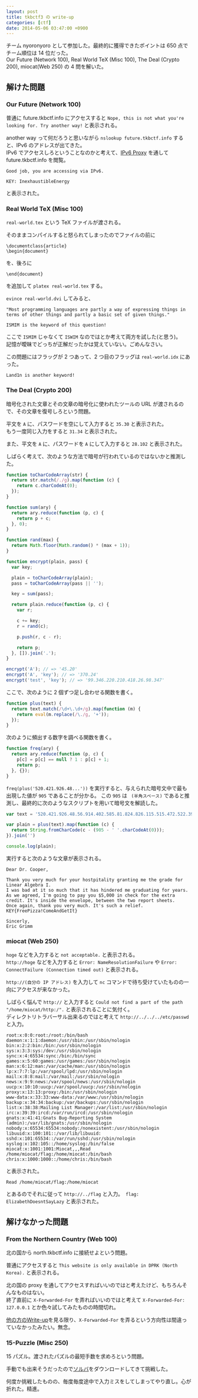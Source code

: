 ```yaml
---
layout: post
title: tkbctf3 の write-up
categories: [ctf]
date: 2014-05-06 03:47:00 +0900
---
```


チーム nyoronyoro として参加した。最終的に獲得できたポイントは 650 点でチーム順位は 14 位だった。  
Our Future (Network 100), Real World TeX (Misc 100), The Deal (Crypto 200), miocat(Web 250) の 4 問を解いた。

## 解けた問題
### Our Future (Network 100)
普通に future.tkbctf.info にアクセスすると `Nope, this is not what you're looking for. Try another way!` と表示される。

another way って何だろうと思いながら `nslookup future.tkbctf.info` すると、IPv6 のアドレスが出てきた。  
IPv6 でアクセスしろということなのかと考えて、[IPv6 Proxy](http://www.ipv6proxy.net/) を通して future.tkbctf.info を閲覧。  

```
Good job, you are accessing via IPv6.

KEY: InexhaustibleEnergy
```
と表示された。

### Real World TeX (Misc 100)
`real-world.tex` という TeX ファイルが渡される。

そのままコンパイルすると怒られてしまったのでファイルの前に

```
\documentclass{article}
\begin{document}
```

を、後ろに

```
\end{document}
```

を追加して `platex real-world.tex` する。

`evince real-world.dvi` してみると、

```
"Most programming languages are partly a way of expressing things in
terms of other things and partly a basic set of given things."

ISMIM is the keyword of this question!
```

ここで `ISMIM` じゃなくて `ISWIM` なのではとか考えて両方を試した(と思う)。  
記憶が曖昧でどっちが正解だったかは覚えていない。ごめんなさい。

この問題にはフラッグが 2 つあって、2 つ目のフラッグは `real-world.idx` にあった。

```
Land1n is another keyword!
```

### The Deal (Crypto 200)
暗号化された文章とその文章の暗号化に使われたツールの URL が渡されるので、その文章を復号しろという問題。

平文を `A` に、パスワードを空にして入力すると `35.30` と表示された。  
もう一度同じ入力をすると `31.34` と表示された。

また、平文を `A` に、パスワードを `A` にして入力すると `28.102` と表示された。

しばらく考えて、次のような方法で暗号が行われているのではないかと推測した。

```javascript
function toCharCodeArray(str) {
  return str.match(/./g).map(function (c) {
    return c.charCodeAt(0);
  });
}

function sum(ary) {
  return ary.reduce(function (p, c) {
    return p + c;
  }, 0);
}

function rand(max) {
  return Math.floor(Math.random() * (max + 1));
}

function encrypt(plain, pass) {
  var key;

  plain = toCharCodeArray(plain);
  pass = toCharCodeArray(pass || '');

  key = sum(pass);

  return plain.reduce(function (p, c) {
    var r;

    c += key;
    r = rand(c);

    p.push(r, c - r);

    return p;
  }, []).join('.');
}

encrypt('A'); // => '45.20'
encrypt('A', 'key'); // => '370.24'
encrypt('test', 'key'); // => '99.346.220.210.418.26.98.347'
```

ここで、次のように 2 個ずつ足し合わせる関数を書く。

```javascript
function plus(text) {
  return text.match(/\d+\.\d+/g).map(function (m) {
    return eval(m.replace(/\./g, '+'));
  });
}
```

次のように頻出する数字を調べる関数を書く。

```javascript
function freq(ary) {
  return ary.reduce(function (p, c) {
    p[c] = p[c] == null ? 1 : p[c] + 1;
    return p;
  }, {});
}
```

`freq(plus('520.421.926.48...'))` を実行すると、与えられた暗号文中で最も出現した値が `905` であることが分かる。
この `905` は ` (半角スペース)` であると推測し、最終的に次のようなスクリプトを用いて暗号文を解読した。

```javascript
var text = '520.421.926.48.56.914.402.585.81.824.826.115.515.472.522.397.116.789.415.525.273.711.660.324.927.58.826.148.87.900.849.68.89.794.117.766.492.465.123.854.92.878.510.473.744.236.359.546.305.689.915.69.344.646.768.137.126.865.585.389.430.557.727.267.174.731.982.0.472.518.949.23.75.902.335.570.603.372.864.120.716.271.465.440.831.163.774.210.22.968.587.400.92.813.563.414.72.912.628.360.290.699.782.203.675.303.114.875.200.770.68.913.535.443.62.927.164.830.241.664.359.617.575.412.860.110.493.490.669.320.374.604.283.700.524.452.32.873.386.596.443.531.262.643.299.690.162.815.165.809.513.392.6.970.628.359.301.669.752.221.759.215.133.772.810.165.227.757.841.146.894.11.597.352.576.402.602.381.196.778.215.755.266.721.378.527.198.740.785.196.236.740.199.775.339.632.619.368.157.813.677.228.609.337.678.241.7.876.809.137.149.756.494.498.608.362.16.972.681.224.814.157.691.279.73.900.512.393.947.23.715.274.760.145.355.623.661.328.772.133.688.300.224.760.89.816.464.518.889.101.77.895.560.417.740.165.688.301.371.606.559.411.237.752.365.540.221.757.497.492.202.703.577.400.55.915.55.933.566.339.132.845.515.463.360.623.643.330.447.527.9.978.569.405.241.732.483.422.221.761.172.802.822.83.620.356.296.691.589.381.835.138.701.289.516.454.764.225.272.706.670.313.200.776.864.41.946.29.795.189.465.522.599.306.70.924.477.497.33.937.281.706.581.407.326.593.234.649.599.339.387.601.450.455.791.201.169.805.424.481.72.898.789.187.256.731.762.212.51.923.201.772.164.753.544.361.484.462.141.771.431.551.761.144.817.159.605.379.515.463.981.2.149.827.374.531.513.476.103.881.511.394.463.522.839.131.215.779.385.520.151.843.30.954.93.897.415.490.350.559.475.451.613.304.371.550.326.595.593.328.310.595.391.587.472.511.232.673.663.309.419.558.510.464.939.33.147.833.416.489.23.952.385.599.257.730.710.195.321.668.562.415.117.857.143.762.78.896.11.982.962.27.304.683.692.278.660.245.126.846.75.912.545.429.959.14.946.32.939.50.659.260.148.757.132.814.831.158.757.155.576.412.186.719.377.601.614.369.200.788.714.264.3.970.907.67.578.327.589.400.330.647.518.456.372.533.86.888.287.696.898.93.680.294.935.46.891.93.763.222.396.578.278.639.346.559.545.426.633.341.93.896.803.189.373.601.396.578.406.577.816.89.187.802.633.344.422.552.526.379.500.489.845.147.284.700.474.431.824.163.620.354.530.455.842.142.853.134.792.197.560.345.599.389.380.597.950.24.155.819.812.177.63.925.232.687.107.776.191.761.342.641.35.937.182.792.728.177.310.660.556.420.247.723.585.393.668.315.72.845.437.468.557.432.611.366.608.362.199.784.856.124.524.381.189.805.674.310.597.393.794.111.31.960.446.528.968.19.729.265.351.554.108.874.57.933.822.150.211.766.758.161.584.321.375.571.805.184.837.75.93.895.589.316.382.606.705.285.952.20.389.588.326.579.746.224.590.315.469.518.115.859.32.949.314.664.744.230.879.96.773.146.586.297.224.724.914.28.295.667.80.916.468.475.732.255.420.554.749.225.746.207.817.161.170.825.937.58.563.407.208.698.718.222.445.539.556.426.717.257.53.885.840.143.377.596.262.682.155.819.339.650.220.726.372.617.730.268.850.33.503.380.17.939.917.61.260.723.589.383.676.298.710.277.16.965.33.961.535.382.520.363.814.128.264.723.845.133.456.516.625.280.385.559.202.785.473.505.952.30.242.740.513.370'

var plain = plus(text).map(function (c) {
  return String.fromCharCode(c - (905 - ' '.charCodeAt(0)));
}).join('')

console.log(plain);
```

実行すると次のような文章が表示される。

```
Dear Dr. Cooper,

Thank you very much for your hostpitality granting me the grade for Linear Algebra I.
I was bad at it so much that it has hindered me graduating for years.
As we agreed, I'm going to pay you $5,000 in check for the extra credit. It's inside the envelope, between the two report sheets.
Once again, thank you very much. It's such a relief.
KEY{FreePizza!ComeAndGetIt}

Sincerly,
Eric Grimm
```

### miocat (Web 250)
`hoge` などを入力すると `not acceptable.` と表示される。  
`http://hoge` などを入力すると `Error: NameResolutionFailure` や `Error: ConnectFailure (Connection timed out)` と表示される。

`http://(自分の IP アドレス)` を入力して `nc` コマンドで待ち受けていたものの一向にアクセスが来なかった。

しばらく悩んで `http://` と入力すると `Could not find a part of the path "/home/miocat/http:/".` と表示されることに気付く。  
ディレクトリトラバーサル出来るのではと考えて `http://../../../etc/passwd` と入力。

```
root:x:0:0:root:/root:/bin/bash
daemon:x:1:1:daemon:/usr/sbin:/usr/sbin/nologin
bin:x:2:2:bin:/bin:/usr/sbin/nologin
sys:x:3:3:sys:/dev:/usr/sbin/nologin
sync:x:4:65534:sync:/bin:/bin/sync
games:x:5:60:games:/usr/games:/usr/sbin/nologin
man:x:6:12:man:/var/cache/man:/usr/sbin/nologin
lp:x:7:7:lp:/var/spool/lpd:/usr/sbin/nologin
mail:x:8:8:mail:/var/mail:/usr/sbin/nologin
news:x:9:9:news:/var/spool/news:/usr/sbin/nologin
uucp:x:10:10:uucp:/var/spool/uucp:/usr/sbin/nologin
proxy:x:13:13:proxy:/bin:/usr/sbin/nologin
www-data:x:33:33:www-data:/var/www:/usr/sbin/nologin
backup:x:34:34:backup:/var/backups:/usr/sbin/nologin
list:x:38:38:Mailing List Manager:/var/list:/usr/sbin/nologin
irc:x:39:39:ircd:/var/run/ircd:/usr/sbin/nologin
gnats:x:41:41:Gnats Bug-Reporting System (admin):/var/lib/gnats:/usr/sbin/nologin
nobody:x:65534:65534:nobody:/nonexistent:/usr/sbin/nologin
libuuid:x:100:101::/var/lib/libuuid:
sshd:x:101:65534::/var/run/sshd:/usr/sbin/nologin
syslog:x:102:105::/home/syslog:/bin/false
miocat:x:1001:1001:Miocat,,,Read /home/miocat/flag:/home/miocat:/bin/bash
chris:x:1000:1000::/home/chris:/bin/bash
```

と表示された。

```
Read /home/miocat/flag:/home/miocat
```

とあるのでそれに従って `http://../flag` と入力。` flag: ElizabethDoesntSayLazy` と表示された。

## 解けなかった問題
### From the Northern Country (Web 100)
北の国から north.tkbctf.info に接続せよという問題。

普通にアクセスすると `This website is only available in DPRK (North Korea).` と表示される。

北の国の proxy を通してアクセスすればいいのではと考えたけど、もちろんそんなものはない。  
終了直前に `X-Forwarded-For` を弄ればいいのではと考えて `X-Forwarded-For: 127.0.0.1` とか色々試してみたものの時間切れ。

[他の方のWrite-up](http://lay.hatenablog.com/entry/2014/05/05/121643)を見る限り、`X-Forwarded-For` を弄るという方向性は間違っていなかったみたい。無念。

### 15-Puzzle (Misc 250)
15 パズル。渡されたパズルの最短手数を求めろという問題。

手動でも出来そうだったので[ソルバ](http://www.ic-net.or.jp/home/takaken/so/15pz/)をダウンロードしてきて挑戦した。

何度か挑戦したものの、毎度毎度途中で入力ミスをしてしまってやり直し。心が折れた。精進。
